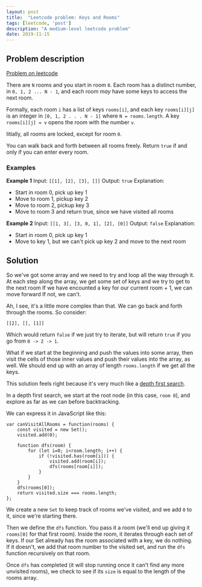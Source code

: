```yaml
---
layout: post
title:  "Leetcode problem: Keys and Rooms"
tags: [leetcode, 'post']
description: "A medium-level leetcode problem"
date: 2019-11-15
---
```


## Problem description

[Problem on leetcode](https://leetcode.com/problems/keys-and-rooms/)

There are `N` rooms and you start in room `0`. Each room has a distinct number, in `0, 1, 2 ... N - 1`, and each room *may* have some keys to access the next room. 

Formally, each room `i` has a list of keys `rooms[i]`, and each key `rooms[i][j]` is an integer in `[0, 1, 2 . . . N - 1]` where `N = rooms.length`. A key `rooms[i][j] = v` opens the room with the number `v`. 

Iitially, all rooms are locked, except for room `0`. 

You can walk back and forth between all rooms freely. Return `true` if and only if you can enter every room. 

### Examples

**Example 1**
Input: `[[1], [2], [3], []]`
Output: `true`
Explanation: 

* Start in room 0, pick up key 1
* Move to room 1, pickup key 2
* Move to room 2, pickup key 3
* Move to room 3 and return true, since we have visited all rooms

**Example 2**
Input: `[[1, 3], [3, 0, 1], [2], [0]]` 
Output: `false`
Explanation: 

* Start in room 0, pick up key 1 
* Move to key 1, but we can't pick up key 2 and move to the next room 

## Solution 

So we've got some array and we need to try and loop all the way through it. 
At each step along the array, we get some set of keys and we try to get to the next room 
If we have encounted a key for our current room + 1, we can move forward 
If not, we can't. 

Ah, I see, it's a little more complex than that. We can go back and forth through the rooms. So consider: 

`[[2], [], [1]]` 

Which would return `false` if we just try to iterate, but will return `true` if you go from `0 -> 2 -> 1`. 

What if we start at the beginning and push the values into some array, then visit the cells of those inner values and push their values into the array, as well. We should end up with an array of length `rooms.length` if we get all the keys. 

This solution feels right because it's very much like a [depth first search](https://en.wikipedia.org/wiki/Depth-first_search). 

In a depth first search, we start at the root node (in this case, `room 0`), and explore as far as we can before backtracking. 

We can express it in JavaScript like this: 

```
var canVisitAllRooms = function(rooms) {
    const visited = new Set();
    visited.add(0);

    function dfs(room) {
        for (let i=0; i<room.length; i++) {
            if (!visited.has(room[i])) {
                visited.add(room[i]);
                dfs(rooms[room[i]]);
            }
        }
    }
    dfs(rooms[0]);
    return visited.size === rooms.length;
};
```

We create a new `Set` to keep track of rooms we've visited, and we add `0` to it, since we're starting there. 

Then we define the `dfs` function. You pass it a room (we'll end up giving it `rooms[0]` for that first room). Inside the room, it iterates through each set of keys. If our Set already has the room associated with a key, we do nothing. If it doesn't, we add that room number to the visited set, and run the `dfs` function recursively on that room. 

Once `dfs` has completed (it will stop running once it can't find any more unvisited rooms), we check to see if its `size` is equal to the length of the rooms array. 